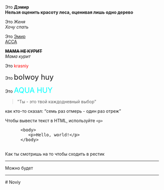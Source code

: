 <!DOCTYPE html>
<html lang="ru">
    <head>
        <meta charset="UTF-8">
        <meta name="viewport" content="width=device-width, initial-scale=1.0">
    </head>
    <body>
        <p>Это <strong>Дэмир</strong><br><b>Нельзя оценить красоту леса, оценивая лишь одно дерево</b></p>
        <p>Это <em>Женя</em><br><i>Хочу спать</i></p>
        <p>Это <u>Эмир</u><br><u>ACCA</u></p>
        <p><b><s>МАМА НЕ КУРИТ</s></b><br><i>Мама курит</i></p>
        <p>Это <span style="color: red;">krasniy</span>
        <p>Это <span style="font-size: 24px;">bolwoy huy</span></p>
        <p>Это <span style="color:aqua; font-size: 24px;">AQUA HUY</span></p>
        <blockquote>"Ты - это твой каждодневный выбор"</blockquote>
        <p>как кто-то сказал: <q>семь раз отмерь - один раз отреж</q></p>
        <p>Чтобы вывести текст в HTML, используйте <code>&lt;p&gt;</code></p>
        <pre>
      &lt;body&gt;
         &lt;p&gt;Hello, world!&lt;/p&gt;
      &lt;/body&gt;
        </pre>
        <p>Как ты смотришь на то чтобы сходить в рестик</p>
        <hr>
        <p>Можно будет</p>
        <hr>
        </body>
        </html># Noviy
